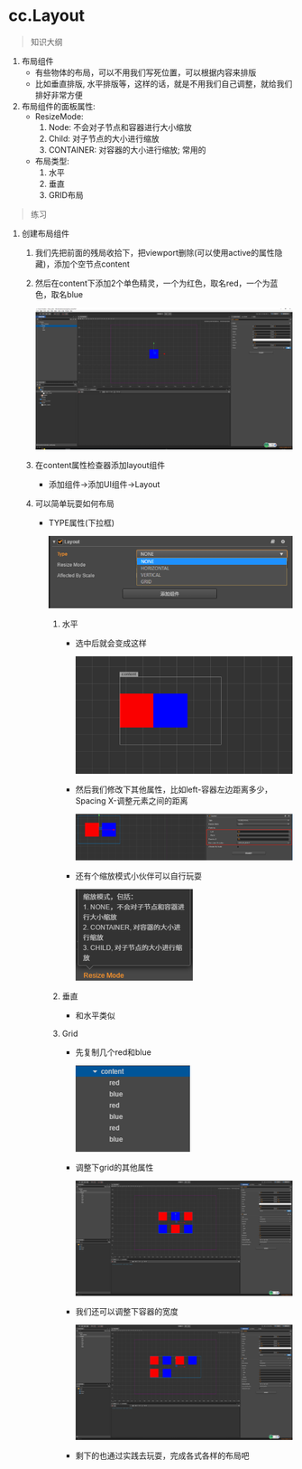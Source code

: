 # cc.Layout

> 知识大纲
1. 布局组件
    * 有些物体的布局，可以不用我们写死位置，可以根据内容来排版
    * 比如垂直排版, 水平排版等，这样的话，就是不用我们自己调整，就给我们排好非常方便
2. 布局组件的面板属性:
    * ResizeMode:
        1. Node: 不会对子节点和容器进行大小缩放
        2. Child: 对子节点的大小进行缩放
        3. CONTAINER: 对容器的大小进行缩放; 常用的
    * 布局类型:  
        1. 水平
        2. 垂直
        3. GRID布局
        
> 练习
1. 创建布局组件
    1. 我们先把前面的残局收拾下，把viewport删除(可以使用active的属性隐藏)，添加个空节点content
    2. 然后在content下添加2个单色精灵，一个为红色，取名red，一个为蓝色，取名blue 
    
        ![](./images/layout简单准备工作.jpg)
        
    3. 在content属性检查器添加layout组件
        * 添加组件->添加UI组件->Layout           
    4. 可以简单玩耍如何布局
        * TYPE属性(下拉框)
            
            ![](./images/layout的type属性.jpg)
            
            1. 水平
                * 选中后就会变成这样
                
                    ![](./images/水平布局.jpg)
                    
                * 然后我们修改下其他属性，比如left-容器左边距离多少，
                    Spacing X-调整元素之间的距离    
                    
                    ![](./images/调整水平其他属性.jpg)
                    
                * 还有个缩放模式小伙伴可以自行玩耍 
                    
                    ![](./images/layout缩放模式.jpg)
                    
            2. 垂直
                * 和水平类似
            3. Grid
                * 先复制几个red和blue
                
                    ![](./images/复制几个red和blue.jpg)
                    
                * 调整下grid的其他属性
                
                    ![](./images/调整下grid的其他属性.jpg) 
                    
                * 我们还可以调整下容器的宽度
                
                    ![](./images/grid后调整容器宽度改变布局.jpg)
                    
                * 剩下的也通过实践去玩耍，完成各式各样的布局吧    
                            